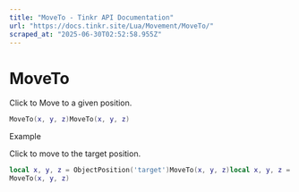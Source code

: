 ```yaml
---
title: "MoveTo - Tinkr API Documentation"
url: "https://docs.tinkr.site/Lua/Movement/MoveTo/"
scraped_at: "2025-06-30T02:52:58.955Z"
---
```


# MoveTo

Click to Move to a given position.

```lua
MoveTo(x, y, z)MoveTo(x, y, z)
```

Example

Click to move to the target position.

```lua
local x, y, z = ObjectPosition('target')MoveTo(x, y, z)local x, y, z = ObjectPosition('target')
MoveTo(x, y, z)
```